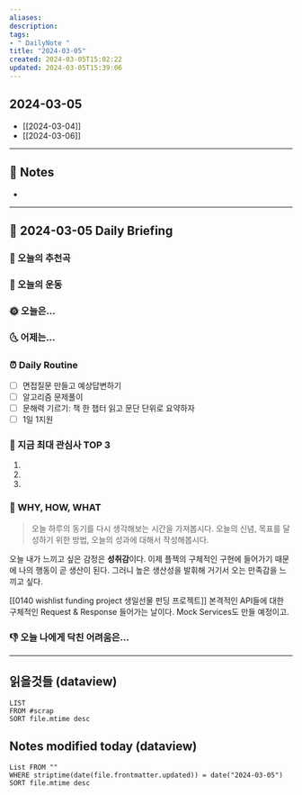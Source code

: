 ```yaml
---
aliases: 
description:
tags:
- " DailyNote "
title: "2024-03-05"
created: 2024-03-05T15:02:22
updated: 2024-03-05T15:39:06
---
```


## 2024-03-05

- [[2024-03-04]] 
- [[2024-03-06]]

---

## 📝 Notes

- 


---

## 📅 2024-03-05 Daily Briefing

### 🎵 오늘의 추천곡

### 🏃 오늘의 운동

### 🌞 오늘은...

### 🌜 어제는...

### ⏰ Daily Routine

- [ ] 면접질문 만들고 예상답변하기
- [ ] 알고리즘 문제풀이
- [ ] 문해력 기르기: 책 한 챕터 읽고 문단 단위로 요약하자
- [ ] 1일 1지원

### 🧠 지금 최대 관심사 TOP 3

1. 
2. 
3. 

### 🚀 WHY, HOW, WHAT

> 오늘 하루의 동기를 다시 생각해보는 시간을 가져봅시다. 오늘의 신념, 목표를 달성하기 위한 방법, 오늘의 성과에 대해서 작성해봅시다.

오늘 내가 느끼고 싶은 감정은 **성취감**이다. 이제 플젝의 구체적인 구현에 들어가기 때문에 나의 행동이 곧 생산이 된다. 그러니 높은 생산성을 발휘해 거기서 오는 만족감을 느끼고 싶다.

[[0140 wishlist funding project 생일선물 펀딩 프로젝트]] 본격적인 API들에 대한 구체적인 Request & Response 들어가는 날이다. Mock Services도 만들 예정이고.

### 👎 오늘 나에게 닥친 어려움은...

---

## 읽을것들 (dataview)

```dataview
LIST
FROM #scrap
SORT file.mtime desc
```

## Notes modified today (dataview)

```dataview
List FROM "" 
WHERE striptime(date(file.frontmatter.updated)) = date("2024-03-05") 
SORT file.mtime desc
```
